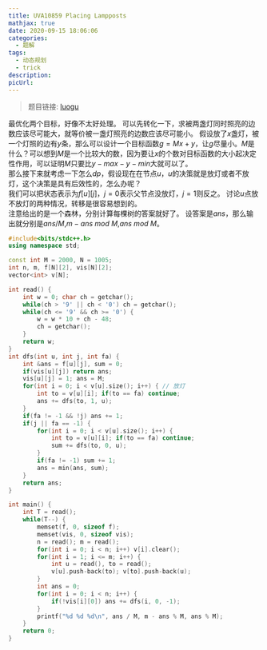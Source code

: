 ```yaml
---
title: UVA10859 Placing Lampposts
mathjax: true
date: 2020-09-15 18:06:06
categories: 
  - 题解
tags: 
  - 动态规划
  - trick
description: 
picUrl: 
---
```



>题目链接: [luogu](https://www.luogu.com.cn/problem/UVA10859)

最优化两个目标，好像不太好处理。
可以先转化一下，求被两盏灯同时照亮的边数应该尽可能大，就等价被一盏灯照亮的边数应该尽可能小。
假设放了$x$盏灯，被一个灯照的边有$y$条，那么可以设计一个目标函数$g=Mx+y$，让$g$尽量小。$M$是什么？可以想到$M$是一个比较大的数，因为要让$x$的个数对目标函数的大小起决定性作用，可以证明$M$只要比$y-max-y-min$大就可以了。  
那么接下来就考虑一下怎么$dp$，假设现在在节点$u$，$u$的决策就是放灯或者不放灯，这个决策是具有后效性的，怎么办呢？  
我们可以把状态表示为$f[u][j]$，$j=0$表示父节点没放灯，$j=1$则反之。
讨论$u$点放不放灯的两种情况，转移是很容易想到的。  
注意给出的是一个森林，分别计算每棵树的答案就好了。
设答案是$ans$，那么输出就分别是$ans/M$,$m-ans\ mod\ M$,$ans\ mod\ M$。  

```cpp
#include<bits/stdc++.h>
using namespace std;

const int M = 2000, N = 1005;
int n, m, f[N][2], vis[N][2];
vector<int> v[N];

int read() {
	int w = 0; char ch = getchar();
	while(ch > '9' || ch < '0') ch = getchar();
	while(ch <= '9' && ch >= '0') {
		w = w * 10 + ch - 48;
		ch = getchar();
	}
	return w;
}
int dfs(int u, int j, int fa) {
    int &ans = f[u][j], sum = 0;
    if(vis[u][j]) return ans;
    vis[u][j] = 1; ans = M;
    for(int i = 0; i < v[u].size(); i++) { // 放灯
    	int to = v[u][i]; if(to == fa) continue;
    	ans += dfs(to, 1, u);
    }
    if(fa != -1 && !j) ans += 1;
    if(j || fa == -1) {
    	for(int i = 0; i < v[u].size(); i++) {
    		int to = v[u][i]; if(to == fa) continue;
    		sum += dfs(to, 0, u);
    	}
    	if(fa != -1) sum += 1;
        ans = min(ans, sum);
    }
    return ans;
}

int main() {
    int T = read();
    while(T--) {
    	memset(f, 0, sizeof f);
    	memset(vis, 0, sizeof vis);
    	n = read(); m = read();
        for(int i = 0; i < n; i++) v[i].clear();
        for(int i = 1; i <= m; i++) {
        	int u = read(), to = read();
        	v[u].push-back(to); v[to].push-back(u);
        }
        int ans = 0;
        for(int i = 0; i < n; i++) {
        	if(!vis[i][0]) ans += dfs(i, 0, -1);
        }
        printf("%d %d %d\n", ans / M, m - ans % M, ans % M);
    }
    return 0;
}
```